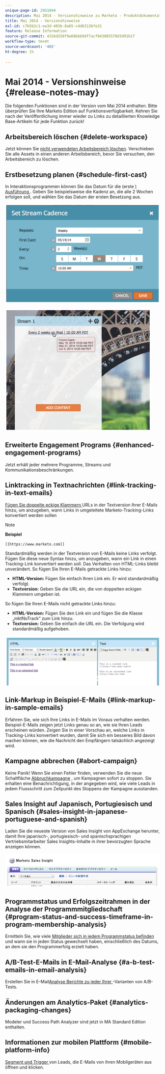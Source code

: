 ```yaml
---
unique-page-id: 2951044
description: Mai 2014 - Versionshinweise zu Marketo - Produktdokumentation
title: Mai 2014 - Versionshinweise
exl-id: c7b5b2c1-ea3d-483b-8a65-c4d6313bfe31
feature: Release Information
source-git-commit: 431bd258f9a68bbb9df7acf043085578d3d91b1f
workflow-type: tm+mt
source-wordcount: '465'
ht-degree: 1%

---
```


# Mai 2014 - Versionshinweise {#release-notes-may}

Die folgenden Funktionen sind in der Version vom Mai 2014 enthalten. Bitte überprüfen Sie Ihre Marketo Edition auf Funktionsverfügbarkeit. Kehren Sie nach der Veröffentlichung immer wieder zu Links zu detaillierten Knowledge Base-Artikeln für jede Funktion zurück!

## Arbeitsbereich löschen {#delete-workspace}

Jetzt können Sie [nicht verwendeten Arbeitsbereich löschen](/help/marketo/product-docs/administration/workspaces-and-person-partitions/delete-a-workspace.md). Verschieben Sie alle Assets in einen anderen Arbeitsbereich, bevor Sie versuchen, den Arbeitsbereich zu löschen.

## Erstbesetzung planen {#schedule-first-cast}

In Interaktionsprogrammen können Sie das Datum für die (erste [) Ausführung ](/help/marketo/product-docs/email-marketing/drip-nurturing/engagement-program-streams/set-stream-cadence.md). Geben Sie beispielsweise die Kadenz an, die alle 2 Wochen erfolgen soll, und wählen Sie das Datum der ersten Besetzung aus.

![](assets/image2014-9-22-11-3a57-3a36.png)

![](assets/image2014-9-22-11-3a57-3a54.png)

## Erweiterte Engagement Programs {#enhanced-engagement-programs}

Jetzt erhält jeder mehrere Programme, Streams und Kommunikationsbeschränkungen.

## Linktracking in Textnachrichten {#link-tracking-in-text-emails}

[Fügen Sie doppelte eckige Klammern ](/help/marketo/product-docs/email-marketing/general/functions-in-the-editor/add-tracked-links-to-a-text-email.md) URLs in der Textversion Ihrer E-Mails hinzu, um anzugeben, wann Links in umgeleitete Marketo-Tracking-Links konvertiert werden sollen

>[!NOTE]
>
>**Beispiel**
>
>`[[https://www.marketo.com]]`

Standardmäßig werden in der Textversion von E-Mails keine Links verfolgt. Fügen Sie diese neue Syntax hinzu, um anzugeben, wann ein Link in einen Tracking-Link konvertiert werden soll. Das Verhalten von HTML-Links bleibt unverändert.  So fügen Sie Ihren E-Mails getrackte Links hinzu:

* **HTML-Version:** Fügen Sie einfach Ihren Link ein. Er wird standardmäßig verfolgt.
* **Textversion:** Geben Sie die URL ein, die von doppelten eckigen Klammern umgeben ist.

So fügen Sie Ihren E-Mails nicht getrackte Links hinzu:

* **HTML-Version:** Fügen Sie den Link ein und fügen Sie die Klasse „mktNoTrack“ zum Link hinzu.
* **Textversion:** Geben Sie einfach die URL ein. Die Verfolgung wird standardmäßig aufgehoben.

![](assets/image2014-9-22-12-3a1-3a34.png)

## Link-Markup in Beispiel-E-Mails {#link-markup-in-sample-emails}

Erfahren Sie, wie sich Ihre Links in E-Mails im Voraus verhalten werden. Beispiel-E-Mails zeigen jetzt Links genau so an, wie sie Ihren Leads erscheinen würden. Zeigen Sie in einer Vorschau an, welche Links in Tracking-Links konvertiert wurden, damit Sie sich ein besseres Bild davon machen können, wie die Nachricht den Empfängern tatsächlich angezeigt wird.

## Kampagne abbrechen {#abort-campaign}

Keine Panik! Wenn Sie einen Fehler finden, verwenden Sie die neue Schaltfläche [Abbruchkampagne](/help/marketo/product-docs/core-marketo-concepts/smart-campaigns/using-smart-campaigns/abort-a-smart-campaign.md) , um Kampagnen sofort zu stoppen. Sie erhalten eine Benachrichtigung, in der angegeben wird, wie viele Leads in jedem Flussschritt zum Zeitpunkt des Stoppens der Kampagne ausstanden.

## Sales Insight auf Japanisch, Portugiesisch und Spanisch {#sales-insight-in-japanese-portuguese-and-spanish}

Laden Sie die neueste Version von Sales Insight von AppExchange herunter, damit Ihre japanisch-, portugiesisch- und spanischsprachigen Vertriebsmitarbeiter Sales Insights-Inhalte in ihrer bevorzugten Sprache anzeigen können.

![](assets/image2014-9-22-12-3a2-3a12.png)

## Programmstatus und Erfolgszeitrahmen in der Analyse der Programmmitgliedschaft {#program-status-and-success-timeframe-in-program-membership-analysis}

Ermitteln Sie, wie viele [Mitglieder sich in jedem Programmstatus befinden](/help/marketo/product-docs/reporting/revenue-cycle-analytics/program-analytics/build-a-program-membership-analysis-report-that-lists-leads.md) und wann sie in jeden Status gewechselt haben, einschließlich des Datums, an dem sie den Programmerfolg erzielt haben.

## A/B-Test-E-Mails in E-Mail-Analyse {#a-b-test-emails-in-email-analysis}

Erstellen Sie in E-Mail[Analyse Berichte zu jeder Ihrer ](/help/marketo/product-docs/reporting/revenue-cycle-analytics/email-analysis/build-an-email-analysis-report-that-shows-program-information.md)-Varianten von A/B-Tests.

## Änderungen am Analytics-Paket {#analytics-packaging-changes}

Modeler und Success Path Analyzer sind jetzt in MA Standard Edition enthalten.

## Informationen zur mobilen Plattform {#mobile-platform-info}

[Segment und Trigger ](/help/marketo/product-docs/reporting/basic-reporting/report-activity/build-a-people-performance-report-with-mobile-platform-columns.md) von Leads, die E-Mails von ihren Mobilgeräten aus öffnen und klicken.
